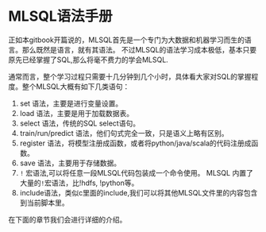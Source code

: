 # MLSQL语法手册

正如本gitbook开篇说的，MLSQL首先是一个专门为大数据和机器学习而生的语言。那么既然是语言，就有其语法。
不过MLSQL的语法学习成本极低，基本只要原先已经掌握了SQL,那么将毫不费力的学会MLSQL.

通常而言，整个学习过程只需要十几分钟到几个小时，具体看大家对SQL的掌握程度。整个MLSQL大概有如下几类语句：

1. set 语法，主要是进行变量设置。
2. load 语法，主要是用于加载数据表。
3. select 语法，传统的SQL select语句。
4. train/run/predict 语法，他们句式完全一致，只是语义上略有区别。
5. register 语法，将模型注册成函数，或者将python/java/scala的代码注册成函数。
6. save 语法，主要用于存储数据。
7. `!` 宏语法,可以将任意一段MLSQL代码包装成一个命令使用。 MLSQL 内置了大量的`!`宏语法，比!hdfs, !python等。
8. include语法，类似c里面的include,我们可以将其他MLSQL文件里的内容包含到当前脚本里。

在下面的章节我们会进行详细的介绍。






